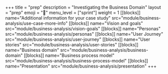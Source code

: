 +++
title = "prep"
description = "Investigating the Business Domain"
layout = "prep"
emoji = "📅"
menu_level = ["sprint"]
weight = 1
[[blocks]]
name="Additional information for your case study"
src="module/business-analysis/use-case-more-info"
[[blocks]]
name="Vision and goals"
src="module/business-analysis/vision-goals"
[[blocks]]
name="Personas"
src="module/business-analysis/personas"
[[blocks]]
name="User Journey"
src="module/business-analysis/user-journey"
[[blocks]]
name="User stories"
src="module/business-analysis/user-stories"
[[blocks]]
name="Business domain"
src="module/business-analysis/business-domain"
[[blocks]]
name="Business process model"
src="module/business-analysis/business-process-model"
[[blocks]]
name="Presentation"
src="module/business-analysis/presentation"
+++